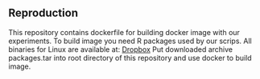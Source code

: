 ## Reproduction
This repository contains dockerfile for building docker image with our experiments.
To build image you need R packages used by our scrips. All binaries for Linux are available at: [Dropbox](https://www.dropbox.com/s/fat2prc3uff6qpz/packages.tar?dl=0)
Put downloaded archive packages.tar into root directory of this repository and use docker to build image.